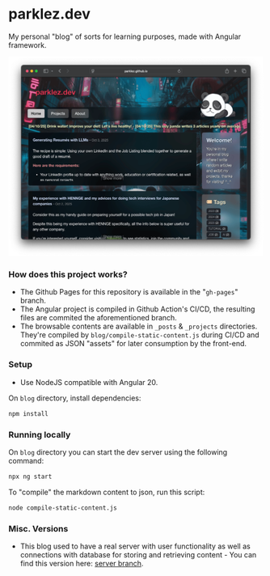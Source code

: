 # parklez.dev
My personal "blog" of sorts for learning purposes, made with Angular framework.

![early](front-page.png)

### How does this project works?
- The Github Pages for this repository is available in the "`gh-pages`" branch. 
- The Angular project is compiled in Github Action's CI/CD, the resulting files are commited the aforementioned branch.
- The browsable contents are available in `_posts` & `_projects` directories. They're compiled by `blog/compile-static-content.js` during CI/CD and commited as JSON "assets" for later consumption by the front-end.

### Setup
- Use NodeJS compatible with Angular 20.

On `blog` directory, install dependencies:
```sh
npm install
```

### Running locally
On `blog` directory you can start the dev server using the following command:
```sh
npx ng start
```

To "compile" the markdown content to json, run this script:
```sh
node compile-static-content.js
```

### Misc. Versions
- This blog used to have a real server with user functionality as well as connections with database for storing and retrieving content - You can find this version here: [server branch](https://github.com/parklez/blog/tree/server).
